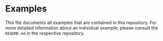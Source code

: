 # Examples

This file documents all examples that are contained in this repository.
For more detailed information about an individual example, please consult the `README.md` in the respective repository.
